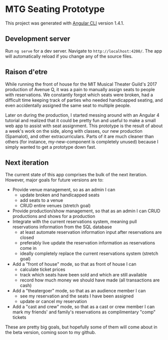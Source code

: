 # MTG Seating Prototype

This project was generated with [Angular CLI](https://github.com/angular/angular-cli) version 1.4.1.

## Development server

Run `ng serve` for a dev server. Navigate to `http://localhost:4200/`. The app will automatically reload if you change any of the source files.

## Raison d'etre

While running the front of house for the MIT Musical Theater Guild's 2017 production of Avenue Q, it was a pain to manually assign seats to people with reservations. We constantly forgot which seats were broken, had a difficult time keeping track of parties who needed handicapped seating, and even accidentally assigned the same seat to multiple people.

Later on during the production, I started messing around with an Angular 4 tutorial and realized that it could be pretty fun and useful to make a small web app to assist with seat assignment. This prototype is the result of about a week's work on the side, along with classes, our new production (Spamalot), and other extracurriculars. Parts of it are much cleaner than others (for instance, my-new-component is completely unused) because I simply wanted to get a prototype down fast.

## Next iteration

The current state of this app comprises the bulk of the next iteration. However, major goals for future versions are to:

* Provide venue management, so as an admin I can 
  * update broken and handicapped seats
  * add seats to a venue
  * CRUD entire venues (stretch goal)
* Provide production/show management, so that as an admin I can CRUD productions and shows for a production
* Integrate with the current reservations system, meaning pull reservations information from the SQL database
  * at least automate reservation information input after reservations are closed
  * preferably live update the reservation information as reservations come in
  * ideally completely replace the current reservations system (stretch goal)
* Add a "front of house" mode, so that as front of house I can
  * calculate ticket prices
  * track which seats have been sold and which are still available
  * record how much money we should have made (all transactions are cash)
* Add a "theatergoer" mode, so that as an audience member I can 
  * see my reservation and the seats I have been assigned
  * update or cancel my reservation
* Add a "cast and crew" mode, so that as a cast or crew member I can mark my friends' and family's reservations as complimentary "comp" tickets

These are pretty big goals, but hopefully some of them will come about in the beta version, coming soon to my github. 
